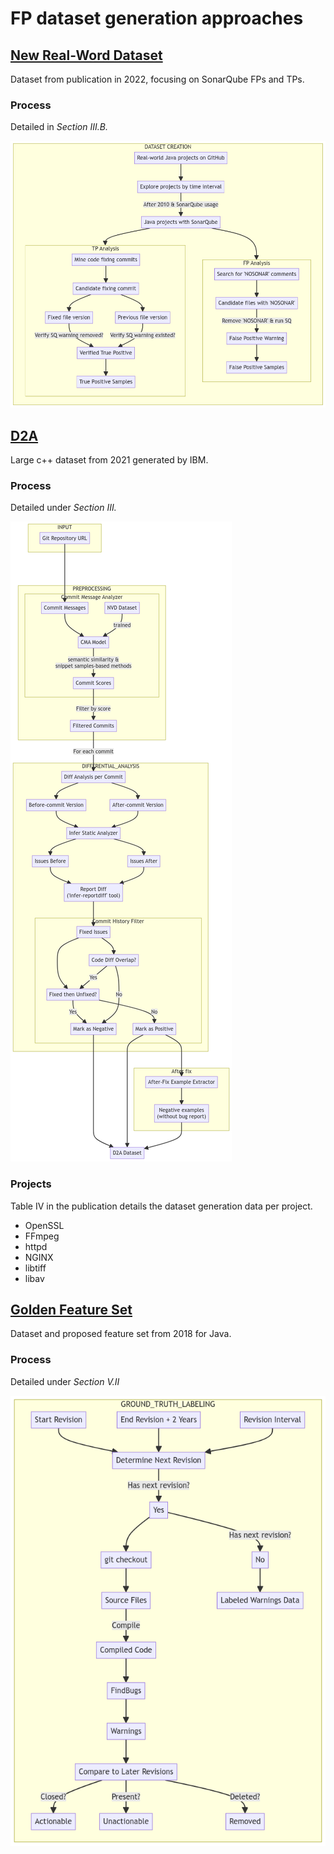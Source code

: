 # FP dataset generation approaches

## [New Real-Word Dataset](https://ieeexplore.ieee.org/stamp/stamp.jsp?tp=&arnumber=9779763)

Dataset from publication in 2022, focusing on SonarQube FPs and TPs.

### Process

Detailed in *Section III.B.*

![Real-Word Dataset Process](real_word_db_process.png)

## [D2A](https://arxiv.org/abs/2102.07995)

Large c++ dataset from 2021 generated by IBM. 

### Process

Detailed under *Section III.*

![D2A process](d2a_process.png)

### Projects 

Table IV in the publication details the dataset generation data per project.

* OpenSSL
* FFmpeg
* httpd
* NGINX
* libtiff
* libav



## [Golden Feature Set](https://dl.acm.org/doi/pdf/10.1145/3239235.3239523)

Dataset and proposed feature set from 2018 for Java.

### Process

Detailed under *Section V.II*

![Golden Feature Process](golden_process.png)

